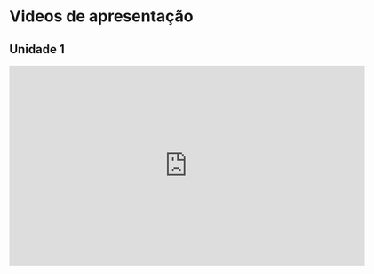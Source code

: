 # Videos de apresentação

## Unidade 1
<iframe src="https://unbbr.sharepoint.com/sites/Gruporequisitos/_layouts/15/embed.aspx?UniqueId=fe728b33-3f56-4900-ae61-d88b0034ff16&embed=%7B%22ust%22%3Atrue%2C%22hv%22%3A%22CopyEmbedCode%22%7D&referrer=StreamWebApp&referrerScenario=EmbedDialog.Create" width="640" height="360" frameborder="0" scrolling="no" allowfullscreen title="apresentação-20241111_220036-Gravação de Reunião.mp4"></iframe>